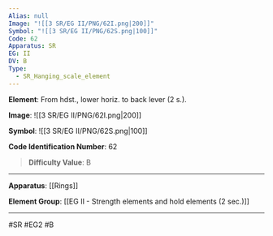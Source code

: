 ```yaml
---
Alias: null
Image: "![[3 SR/EG II/PNG/62I.png|200]]"
Symbol: "![[3 SR/EG II/PNG/62S.png|100]]"
Code: 62
Apparatus: SR
EG: II
DV: B
Type:
  - SR_Hanging_scale_element
---
```

**Element**: From hdst., lower horiz. to back lever (2 s.).

**Image**:
![[3 SR/EG II/PNG/62I.png|200]]

**Symbol**:
![[3 SR/EG II/PNG/62S.png|100]]

**Code Identification Number**: 62

>**Difficulty Value**: B

___
**Apparatus**: [[Rings]]

**Element Group**: [[EG II - Strength elements and hold elements (2 sec.)]]
___
#SR #EG2 #B
